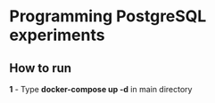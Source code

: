 # Programming PostgreSQL experiments

## How to run
**1** - Type **docker-compose up -d** in main directory
